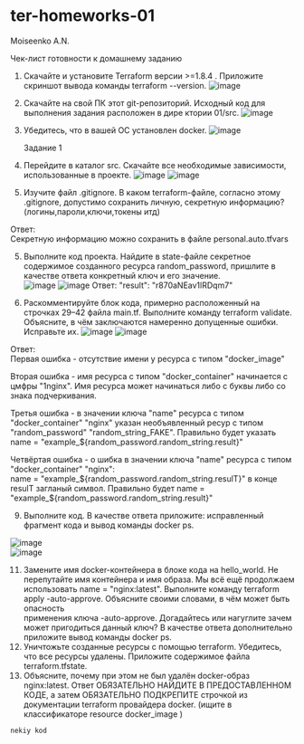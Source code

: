 # ter-homeworks-01  
Moiseenko A.N.  

Чек-лист готовности к домашнему заданию  
1. Скачайте и установите Terraform версии >=1.8.4 . Приложите скриншот вывода команды terraform --version.
![image](https://github.com/user-attachments/assets/60bf2257-7bc4-4c63-9f26-016fc330a0e2)

2. Скачайте на свой ПК этот git-репозиторий. Исходный код для выполнения задания расположен в дире ктории 01/src.
![image](https://github.com/user-attachments/assets/0d39ee16-40d2-456e-bb98-8a1a9c47c98e)
  
3. Убедитесь, что в вашей ОС установлен docker.
![image](https://github.com/user-attachments/assets/9f769094-9a61-40fd-9a98-80d2e1666f77)


    Задание 1  
1. Перейдите в каталог src. Скачайте все необходимые зависимости, использованные в проекте.
![image](https://github.com/user-attachments/assets/97706206-af10-40f9-b6c8-f49c60f64c7a)
![image](https://github.com/user-attachments/assets/cb0b0cec-4048-446f-9050-f2ca6322bbd9)
  
3. Изучите файл .gitignore. В каком terraform-файле, согласно этому .gitignore, допустимо сохранить личную, секретную информацию?(логины,пароли,ключи,токены итд)
  
Ответ:  
Секретную информацию можно сохранить в файле personal.auto.tfvars  
   
5. Выполните код проекта. Найдите в state-файле секретное содержимое созданного ресурса random_password, пришлите в качестве ответа конкретный ключ и его значение.  
![image](https://github.com/user-attachments/assets/c5e04ea0-9bfc-4afd-88f5-904a1581e389)
![image](https://github.com/user-attachments/assets/d5d8b957-d554-458c-abcd-5dbc76453e0e)
Ответ:
 "result": "r870aNEav1lRDqm7"  
  
7. Раскомментируйте блок кода, примерно расположенный на строчках 29–42 файла main.tf. Выполните команду terraform validate. Объясните, в чём заключаются намеренно допущенные ошибки. Исправьте их.
![image](https://github.com/user-attachments/assets/87ca65aa-79a4-41c3-aeb6-7e47f4e4f507)
![image](https://github.com/user-attachments/assets/83ce6640-4c39-444c-acbd-b1eb13f145c8)  


Ответ:  
Первая ошибка - отсутствие имени у ресурса с типом "docker_image"  
  
Вторая ошибка - имя ресурса с типом "docker_container" начинается с цмфры "1nginx". Имя ресурса может начинаться либо с буквы либо со знака подчеркивания.  
  
Третья ошибка - в значении ключа "name" ресурса с типом "docker_container" "nginx" указан необъявленный ресур с типом "random_password" "random_string_FAKE". Правильно будет указать name  = "example_${random_password.random_string.result}"  

Четвёртая ошибка - о шибка в значении ключа "name" ресурса с типом "docker_container" "nginx":  
name  = "example_${random_password.random_string.resulT}"  в конце resulT загланый символ. Правильно будет name  = "example_${random_password.random_string.result}"  
  
9. Выполните код. В качестве ответа приложите: исправленный фрагмент кода и вывод команды docker ps.

![image](https://github.com/user-attachments/assets/f146c403-ffc4-4bc3-925e-e07d1a5b7860)  
![image](https://github.com/user-attachments/assets/54e0e5a8-64d5-4793-b422-ac88de9d82f5)  
  
11. Замените имя docker-контейнера в блоке кода на hello_world. Не перепутайте имя контейнера и имя образа. Мы всё ещё продолжаем использовать name = "nginx:latest". Выполните команду terraform apply -auto-approve. Объясните своими словами, в чём может быть опасность  
применения ключа -auto-approve. Догадайтесь или нагуглите зачем может пригодиться данный ключ? В качестве ответа дополнительно приложите вывод команды docker ps.  
12. Уничтожьте созданные ресурсы с помощью terraform. Убедитесь, что все ресурсы удалены. Приложите содержимое файла terraform.tfstate.  
13. Объясните, почему при этом не был удалён docker-образ nginx:latest. Ответ ОБЯЗАТЕЛЬНО НАЙДИТЕ В ПРЕДОСТАВЛЕННОМ КОДЕ, а затем ОБЯЗАТЕЛЬНО ПОДКРЕПИТЕ строчкой из документации terraform провайдера docker. (ищите в классификаторе resource docker_image )

```
nekiy kod
```





